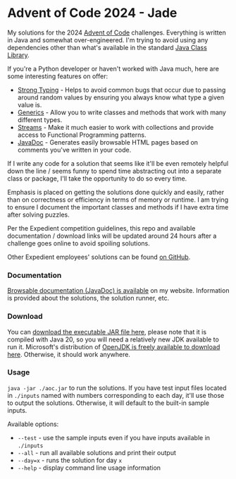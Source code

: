 # Advent of Code 2024 - Jade

My solutions for the 2024 [Advent of Code](https://adventofcode.com/2024/about) challenges.
Everything is written in Java and somewhat over-engineered. I'm trying to avoid using any dependencies other than what's
available in the standard [Java Class Library](https://docs.oracle.com/en/java/javase/20/docs/api/index.html).

If you're a Python developer or haven't worked with Java much, here are some interesting features on offer:

- [Strong Typing](https://docs.oracle.com/javase/specs/jls/se7/html/jls-4.html) - Helps to avoid common bugs that occur
  due to passing around random values by ensuring you always know what type a given value is.
- [Generics](https://docs.oracle.com/javase/tutorial/java/generics/types.html) - Allow you to write classes and methods
  that work with many different types.
- [Streams](https://www.oracle.com/technical-resources/articles/java/ma14-java-se-8-streams.html) - Make it much easier
  to work with collections and provide access to Functional Programming patterns.
- [JavaDoc](https://www.oracle.com/technical-resources/articles/java/javadoc-tool.html) - Generates easily browsable
  HTML pages based on comments you've written in your code.

If I write any code for a solution that seems like it'll be even remotely helpful down the line / seems funny to spend
time abstracting out into a separate class or package, I'll take the opportunity to do so every time.

Emphasis is placed on getting the solutions done quickly and easily, rather than on correctness or efficiency in terms
of memory or runtime. I am trying to ensure I document the important classes and methods if I have extra time after
solving puzzles.

Per the Expedient competition guidelines, this repo and available documentation / download
links will be updated around 24 hours after a challenge goes online to avoid spoiling solutions.

Other Expedient employees' solutions can be found [on GitHub](https://github.com/Expedient/AOC-2024/forks).

### Documentation

[Browsable documentation (JavaDoc) is available](https://jadevogt.com/aoc/jdoc) on my website. Information is provided
about the solutions, the solution runner, etc.

### Download

You can [download the executable JAR file here](https://jadevogt.com/aoc/aoc.jar), please note that it is compiled with
Java 20, so you will need a relatively new JDK available to run it. Microsoft's distribution of
[OpenJDK is freely available to download here](https://learn.microsoft.com/en-us/java/openjdk/download#openjdk-21).
Otherwise, it should work anywhere.

### Usage

`java -jar ./aoc.jar` to run the solutions. If you have test input files located in `./inputs` named with numbers
corresponding to each day, it'll use those to output the solutions. Otherwise, it will default to the built-in sample
inputs.

Available options:

- `--test` - use the sample inputs even if you have inputs available in `./inputs`
- `--all` - run all available solutions and print their output
- `--day=x` - runs the solution for day `x`
- `--help` - display command line usage information